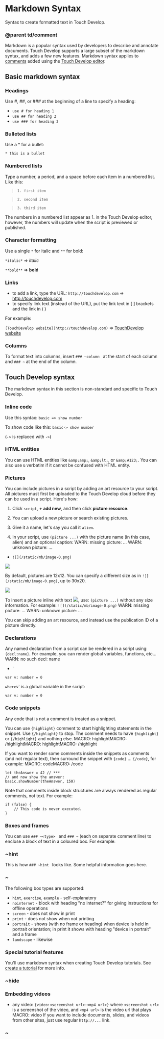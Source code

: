 # Markdown Syntax

Syntax to create formatted text in Touch Develop.

### @parent td/comment
 

Markdown is a popular syntax used by developers to describe and annotate documents. Touch Develop supports a large subset of the markdown syntax, and adds a few new features. Markdown syntax applies to [comments](/microbit/js/comment) added using the [Touch Develop editor](/microbit/js/editor).

## Basic markdown syntax

### Headings

Use #, ##, or ### at the beginning of a line to specify a heading:

* ``use # for heading 1``
* ``use ## for heading 2``
* ``use ### for heading 3``

### Bulleted lists

Use a * for a bullet:

``* this is a bullet``

### Numbered lists

Type a number, a period, and a space before each item in a numbered list. Like this:

> `1. first item`

> `2. second item`

> `3. third item`

The numbers in a numbered list appear as 1. in the Touch Develop editor, however, the numbers will update when the script is previewed or published.

### Character formatting

Use a single `*` for italic and `**` for bold:

``*italic*`` => *italic*

``**bold**`` => **bold**

### Links

* to add a link, type the URL: ``http://touchdevelop.com`` => http://touchdevelop.com
* to specify link text (instead of the URL), put the link text in [ ] brackets and the link in ( )

For example:

``[TouchDevelop website](http://touchdevelop.com)`` => [TouchDevelop website](http://touchdevelop.com)

### Columns

To format text into columns, insert ``### ~column `` at the start of each column and ``### ~`` at the end of the column.

## Touch Develop syntax

The markdown syntax in this section is non-standard and specific to Touch Develop.

### Inline code

Use this syntax: ```basic => show number```

To show code like this:  `basic-> show number`

(``->`` is replaced with `->`)

### HTML entities

You can use HTML entities like ``&amp;amp;``, ``&amp;lt;``, or ``&amp;#123;``. You can also use ``&`` verbatim if it cannot be confused with HTML entity.

### Pictures

You can include pictures in a script by adding an art resource to your script. All pictures must first be uploaded to the Touch Develop cloud before they can be used in a script. Here's how:

1. Click `script`, **+ add new**, and then click **picture resource**.

2. You can upload a new picture or search existing pictures.

3. Give it a name, let's say you call it ``alien``.

2. In your script, use ``(picture ...)`` with the picture name (in this case, alien) and an optional caption:
WARN: missing picture: ...
WARN: unknown picture: ...

* ``![](/static/mb/image-0.png)``

![](/static/mb/image-0.png)

By default, pictures are 12x12. You can specify a different size as in `![](/static/mb/image-0.png)`, up to 30x20.

![](/static/mb/image-0.png)

To insert a picture inline with text ![](/static/mb/image-0.png), use: `(picture ...)` without any size information. For example: ``![](/static/mb/image-0.png)``
WARN: missing picture: ...
WARN: unknown picture: ...

You can skip adding an art resource, and instead use the publication ID of a picture directly.

### Declarations

Any named declaration from a script can be rendered in a script using `{decl:name}`. For example, you can render global variables, functions, etc...
WARN: no such decl: name

* `
```
var v: number = 0
```

` where `v` is a global variable in the script:

```
var v: number = 0
```

### Code snippets

Any code that is not a comment is treated as a snippet.

You can use ``{highlight}`` comment to start highlighting statements in the snippet. Use ``{/highlight}`` to stop. The comment needs to have ``{highlight}`` or ``{/highlight}`` and nothing else.
MACRO: highlightMACRO: /highlightMACRO: highlightMACRO: /highlight

If you want to render some comments inside the snippets as comments (and not regular text), then surround the snippet with ``{code}`` ... ``{/code}``, for example:
MACRO: codeMACRO: /code

```
let theAnswer = 42 // ***
// and now show the answer:
basic.showNumber(theAnswer, 150)
```

Note that comments inside block structures are always rendered as regular comments, not text. For example:

```
if (false) {
    // This code is never executed.
}
```

### Boxes and frames

You can use `### ~<type> ` and `### ~` (each on separate comment line) to enclose a block of text in a coloured box. For example:

### ~hint 

This is how `### ~hint ` looks like. Some helpful information goes here.

### ~

The following box types are supported:

* `hint`, `exercise`, `example` - self-explanatory
* `nointernet` - block with heading "no internet?" for giving instructions for offline operations
* `screen` - does not show in print
* `print` - does not show when not printing
* `portrait` - shows (with no frame or heading) when device is held in portrait orientation; in print it shows with heading "device in portrait" and a frame
* `landscape` - likewise

### Special tutorial features

You'll use markdown syntax when creating Touch Develop tutorials. See [create a tutorial](/microbit/js/create-tutorials) for more info.

### ~hide

### Embedding videos

* any video: ``{video:<screenshot url>:<mp4 url>}`` where ``<screenshot url>`` is a screenshot of the video,  and ``<mp4 url>`` is the video url that plays
MACRO: video
If you want to include documents, slides, and videos from other sites, just use regular `http://...` link.

### ~

